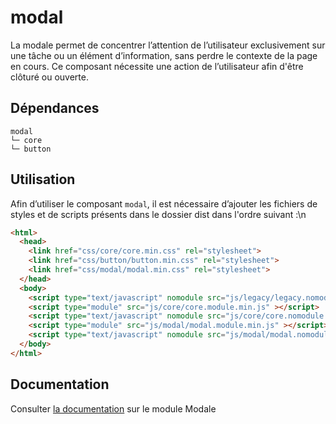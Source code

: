 # modal

La modale permet de concentrer l’attention de l’utilisateur exclusivement sur une tâche ou un élément d’information, sans perdre le contexte de la page en cours. Ce composant nécessite une action de l’utilisateur afin d'être clôturé ou ouverte.

## Dépendances
```shell
modal
└─ core
└─ button
```

## Utilisation
Afin d’utiliser le composant `modal`, il est nécessaire d’ajouter les fichiers de styles et de scripts présents dans le dossier dist dans l'ordre suivant :\n
```html
<html>
  <head>
    <link href="css/core/core.min.css" rel="stylesheet">
    <link href="css/button/button.min.css" rel="stylesheet">
    <link href="css/modal/modal.min.css" rel="stylesheet">
  </head>
  <body>
    <script type="text/javascript" nomodule src="js/legacy/legacy.nomodule.min.js" ></script>
    <script type="module" src="js/core/core.module.min.js" ></script>
    <script type="text/javascript" nomodule src="js/core/core.nomodule.min.js" ></script>
    <script type="module" src="js/modal/modal.module.min.js" ></script>
    <script type="text/javascript" nomodule src="js/modal/modal.nomodule.min.js" ></script>
  </body>
</html>
```

## Documentation

Consulter [la documentation](https://www.systeme-de-design.gouv.fr/version-courante/fr/composants/modale) sur le module Modale